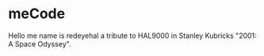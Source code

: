 # meCode
Hello me name is redeyehal a tribute to HAL9000 in Stanley Kubricks "2001:  A Space Odyssey".
